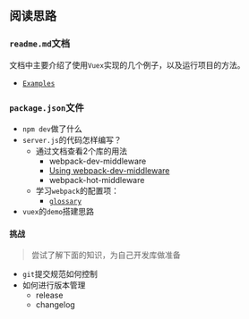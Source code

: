 ## 阅读思路

### `readme.md`文档
文档中主要介绍了使用`Vuex`实现的几个例子，以及运行项目的方法。

* [`Examples`](https://github.com/vuejs/vuex#examples)

### `package.json`文件

* `npm dev`做了什么
* `server.js`的代码怎样编写？
  * 通过文档查看2个库的用法
    * webpack-dev-middleware
    * [Using webpack-dev-middleware](https://v4.webpack.js.org/guides/development/#using-webpack-dev-middleware)
    * webpack-hot-middleware
  * 学习`webpack`的配置项：
    * [`glossary`](https://v4.webpack.js.org/glossary/)
* `vuex`的`demo`搭建思路

#### 挑战
> 尝试了解下面的知识，为自己开发库做准备

* `git`提交规范如何控制
* 如何进行版本管理
  * release
  * changelog
